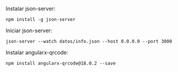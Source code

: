 Instalar json-server:

```
npm install -g json-server
```

Iniciar json-server:

```
json-server --watch datos/info.json --host 0.0.0.0 --port 3000
```

Instalar angularx-qrcode:

```
npm install angularx-qrcode@18.0.2 --save
```
